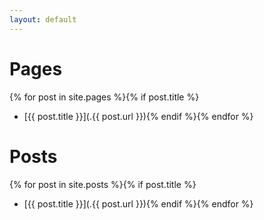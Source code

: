 ```yaml
---
layout: default
---
```


# Pages
{% for post in site.pages %}{% if post.title %}
* [{{ post.title }}](.{{ post.url }}){% endif %}{% endfor %}

# Posts
{% for post in site.posts %}{% if post.title %}
* [{{ post.title }}](.{{ post.url }}){% endif %}{% endfor %}
